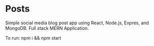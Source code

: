 # Posts

Simple social media blog post app using React, Node.js, Expres, and MongoDB. Full stack MERN Application.

To run:
npm i && npm start
